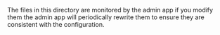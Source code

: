 The files in this directory are monitored by the admin app if you modify them the admin app will periodically rewrite them to ensure they are consistent with the configuration.